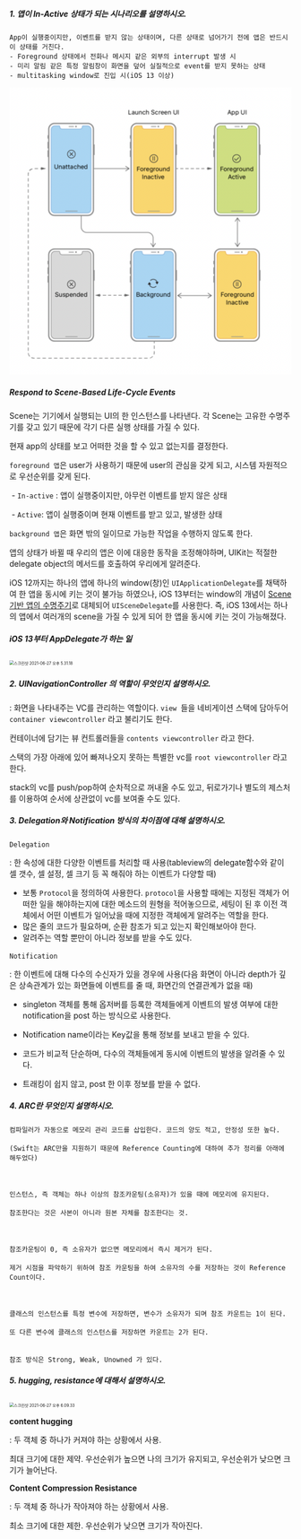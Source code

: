 

##### 1. 앱이 In-Active 상태가 되는 시나리오를 설명하시오.

```
App이 실행중이지만, 이벤트를 받지 않는 상태이며, 다른 상태로 넘어가기 전에 앱은 반드시 이 상태를 거친다.
- Foreground 상태에서 전화나 메시지 같은 외부의 interrupt 발생 시
- 미리 알림 같은 특정 알림창이 화면을 덮어 실질적으로 event를 받지 못하는 상태 
- multitasking window로 진입 시(iOS 13 이상)
```

![ex_screenshot](./image/In-Active.png)


##### Respond to Scene-Based Life-Cycle Events

Scene는 기기에서 실행되는 UI의 한 인스턴스를 나타낸다. 각 Scene는 고유한 수명주기를 갖고 있기 때문에 각기 다른 실행 상태를 가질 수 있다. 

현재 app의 상태를 보고 어떠한 것을 할 수 있고 없는지를 결정한다. 

`foreground 앱`은 user가 사용하기 때문에 user의 관심을 갖게 되고, 시스템 자원적으로 우선순위를 갖게 된다. 

​		- `In-active` : 앱이 실행중이지만, 아무런 이벤트를 받지 않은 상태

​		- `Active`: 앱이 실행중이며 현재 이벤트를 받고 있고, 발생한 상태 



`background 앱`은 화면 밖의 일이므로 가능한 작업을 수행하지 않도록 한다. 



앱의 상태가 바뀔 때 우리의 앱은 이에 대응한 동작을 조정해야하며,  UIKit는 적절한 delegate object의 메서드를 호출하여 우리에게 알려준다.  



iOS 12까지는 하나의 앱에 하나의 window(창)인 `UIApplicationDelegate`를 채택하여 한 앱을 동시에 키는 것이 불가능 하였으나, iOS 13부터는 window의 개념이  <u>Scene 기반 앱의 수명주기</u>로 대체되어  `UISceneDelegate`를 사용한다. 즉, iOS 13에서는 하나의 앱에서 여러개의 scene을 가질 수 있게 되어 한 앱을 동시에 키는 것이 가능해졌다. 



##### iOS 13부터 AppDelegate가 하는 일 

<img src="/Users/lumi/Library/Application Support/typora-user-images/스크린샷 2021-06-27 오후 5.31.18.png" alt="스크린샷 2021-06-27 오후 5.31.18" style="zoom:50%;" />





##### 2. UINavigationController 의 역할이 무엇인지 설명하시오.

: 화면을 나타내주는 VC를 관리하는 역할이다. `view `들을 네비게이션 스택에 담아두어 `container viewcontroller` 라고 불리기도 한다. 

컨테이너에 담기는 뷰 컨트롤러들을 `contents viewcontroller` 라고 한다. 



스택의 가장 아래에 있어 빠져나오지 못하는 특별한 vc를 `root viewcontroller` 라고 한다. 

stack의 vc를 push/pop하여 순차적으로 꺼내올 수도 있고, 뒤로가기나 별도의 제스처를 이용하여 순서에 상관없이 vc를 보여줄 수도 있다. 





##### 3. Delegation와 Notification 방식의 차이점에 대해 설명하시오.

`Delegation` 

: 한 속성에 대한 다양한 이벤트를 처리할 때 사용(tableview의 delegate함수와 같이 셀 갯수, 셀 설정, 셀 크기 등 꼭 해줘야 하는 이벤트가 다양할 때)

- 보통 `Protocol`을 정의하여 사용한다. `protocol`을 사용할 때에는 지정된 객체가 어떠한 일을 해야하는지에 대한 메소드의 원형을 적어놓으므로, 세팅이 된 후 이전 객체에서 어떤 이벤트가 일어났을 때에 지정한 객체에게 알려주는 역할을 한다. 
- 많은 줄의 코드가 필요하며, 순환 참조가 되고 있는지 확인해보아야 한다. 
- 알려주는 역할 뿐만이 아니라 정보를 받을 수도 있다. 



`Notification`

: 한 이벤트에 대해 다수의 수신자가 있을 경우에 사용(다음 화면이 아니라 depth가 깊은 상속관계가 있는 화면들에 이벤트를 줄 때, 화면간의 연결관계가 없을 때)

- singleton 객체를 통해 옵저버를 등록한 객체들에게 이벤트의 발생 여부에 대한 notification을 post 하는 방식으로 사용한다. 

- Notification name이라는 Key값을 통해 정보를 보내고 받을 수 있다. 

- 코드가 비교적 단순하며, 다수의 객체들에게 동시에 이벤트의 발생을 알려줄 수 있다. 

- 트래킹이 쉽지 않고, post 한 이후 정보를 받을 수 없다. 

  





##### 4. ARC란 무엇인지 설명하시오.

```
컴파일러가 자동으로 메모리 관리 코드를 삽입한다. 코드의 양도 적고, 안정성 또한 높다. 

(Swift는 ARC만을 지원하기 때문에 Reference Counting에 대하여 추가 정리를 아래에 해두었다)

 

인스턴스, 즉 객체는 하나 이상의 참조카운팅(소유자)가 있을 때에 메모리에 유지된다. 

참조한다는 것은 사본이 아니라 원본 자체를 참조한다는 것.

 

참조카운팅이 0, 즉 소유자가 없으면 메모리에서 즉시 제거가 된다. 

제거 시점을 파악하기 위하여 참조 카운팅을 하여 소유자의 수를 저장하는 것이 Reference Count이다.

 

클래스의 인스턴스를 특정 변수에 저장하면, 변수가 소유자가 되며 참조 카운트는 1이 된다.

또 다른 변수에 클래스의 인스턴스를 저장하면 카운트는 2가 된다. 


참조 방식은 Strong, Weak, Unowned 가 있다. 
```





##### 5. hugging, resistance에 대해서 설명하시오.

<img src="/Users/lumi/Library/Application Support/typora-user-images/스크린샷 2021-06-27 오후 6.09.33.png" alt="스크린샷 2021-06-27 오후 6.09.33" style="zoom:50%;" />

**content hugging**

: 두 객체 중 하나가 커져야 하는 상황에서 사용.

최대 크기에 대한 제약. 우선순위가 높으면 나의 크기가 유지되고, 우선순위가 낮으면 크기가 늘어난다. 

**Content Compression Resistance** 

: 두 객체 중 하나가 작아져야 하는 상황에서 사용.

최소 크기에 대한 제한. 우선순위가 낮으면 크기가 작아진다. 







